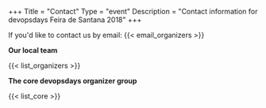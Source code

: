 +++
Title = "Contact"
Type = "event"
Description = "Contact information for devopsdays Feira de Santana 2018"
+++

If you'd like to contact us by email: {{< email_organizers >}}

**Our local team**

{{< list_organizers >}}

**The core devopsdays organizer group**

{{< list_core >}}
